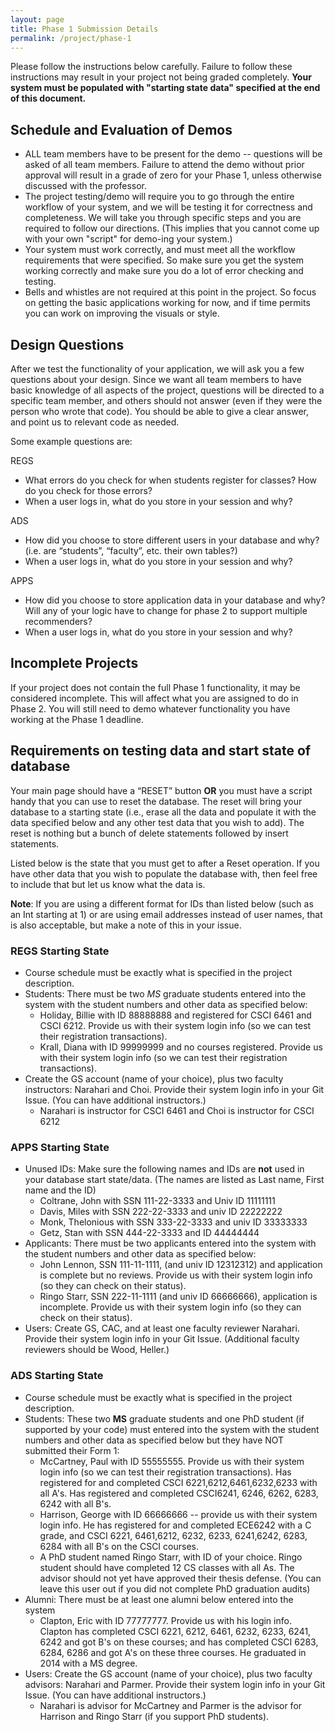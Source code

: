 ```yaml
---
layout: page
title: Phase 1 Submission Details
permalink: /project/phase-1
---
```


Please follow the instructions below carefully. Failure to follow these instructions may result in your project not being graded completely. **Your system must be populated with "starting state data" specified at the end of this document.**

## Schedule and Evaluation of Demos

  - ALL team members have to be present for the demo -- questions will be asked of all team members. Failure to attend the demo without prior approval will result in a grade of zero for your Phase 1, unless otherwise discussed with the professor.
  - The project testing/demo will require you to go through the entire workflow of your system, and we will be testing it for correctness and completeness. We will take you through specific steps and you are required to follow our directions. (This implies that you cannot come up with your own "script" for demo-ing your system.)
  - Your system must work correctly, and must meet all the workflow requirements that were specified. So make sure you get the system working correctly and make sure you do a lot of error checking and testing.
  - Bells and whistles are not required at this point in the project. So focus on getting the basic applications working for now, and if time permits you can work on improving the visuals or style.

## Design Questions
After we test the functionality of your application, we will ask you a few questions about your design. Since we want all team members to have basic knowledge of all aspects of the project, questions will be directed to a specific team member, and others should not answer (even if they were the person who wrote that code). You should be able to give a clear answer, and point us to relevant code as needed.

Some example questions are:

REGS
  - What errors do you check for when students register for classes? How do you check for those errors?
  - When a user logs in, what do you store in your session and why?

ADS
 - How did you choose to store different users in your database and why? (i.e. are “students”, “faculty”, etc. their own tables?)
 - When a user logs in, what do you store in your session and why?

APPS
 - How did you choose to store application data in your database and why? Will any of your logic have to change for phase 2 to support multiple recommenders?
 - When a user logs in, what do you store in your session and why?

## Incomplete Projects
If your project does not contain the full Phase 1 functionality, it may be considered incomplete. This will affect what you are assigned to do in Phase 2. You will still need to demo whatever functionality you have working at the Phase 1 deadline.

## Requirements on testing data and start state of database
Your main page should have a “RESET” button **OR** you must have a script handy that you can use to reset the database. The reset will bring your database to a starting state (i.e., erase all the data and populate it with the data specified below and any other test data that you wish to add). The reset is nothing but a bunch of delete statements followed by insert statements.

Listed below is the state that you must get to after a Reset operation. If you have other data that you wish to populate the database with, then feel free to include that but let us know what the data is.

**Note**: If you are using a different format for IDs than listed below (such as an Int starting at 1) or are using email addresses instead of user names, that is also acceptable, but make a note of this in your issue.


### REGS Starting State

  - Course schedule must be exactly what is specified in the project description.
  - Students:  There must be two *MS*  graduate students entered into the system with the student numbers and other data as specified below:
    - Holiday, Billie with ID 88888888 and registered for CSCI 6461 and CSCI 6212. Provide us with their system login info (so we can test their registration transactions).
    - Krall, Diana with ID 99999999 and no courses registered.  Provide us with their system login info (so we can test their registration transactions).
  - Create the GS account (name of your choice), plus two faculty instructors: Narahari and Choi.  Provide their system login info in your Git Issue.  (You can have additional instructors.)
    - Narahari is instructor for CSCI 6461 and Choi is instructor for CSCI 6212

### APPS Starting State

  - Unused IDs: Make sure the following names and IDs are **not** used in your database start state/data. (The names are listed as Last name, First name and the ID)
    - Coltrane, John  with SSN 111-22-3333 and Univ ID  11111111
    - Davis, Miles  with SSN 222-22-3333 and univ ID 22222222
    - Monk, Thelonious with SSN 333-22-3333 and univ ID 33333333
    - Getz, Stan  with SSN 444-22-3333 and ID 44444444
  - Applicants:  There must be two applicants entered into the system with the student numbers and other data as specified below:
    - John Lennon, SSN 111-11-1111, (and univ ID 12312312) and application is complete but no reviews. Provide us with their system login info (so they can check on their status).
    - Ringo Starr, SSN 222-11-1111 (and univ ID 66666666), application is incomplete. Provide us with their system login info (so they can check on their status).
  - Users: Create GS, CAC, and at least one faculty reviewer Narahari. Provide their system login info in your Git Issue.  (Additional faculty reviewers should be Wood, Heller.)

### ADS Starting State

  - Course schedule must be exactly what is specified in the project description.
  - Students:  These two **MS** graduate students and one PhD student (if supported by your code) must entered into the system with the student numbers and other data as specified below but they have NOT submitted their Form 1:
    - McCartney, Paul with ID 55555555. Provide us with their system login info (so we can test their registration transactions). Has registered for and completed CSCI 6221,6212,6461,6232,6233 with all A's. Has registered and completed CSCI6241, 6246, 6262, 6283, 6242 with all B's.
    - Harrison, George with ID 66666666  -- provide us with their system login info.  He has registered for and completed ECE6242 with a C grade, and CSCI 6221, 6461,6212, 6232, 6233, 6241,6242, 6283, 6284 with all B's on the CSCI courses.
    - A PhD student named Ringo Starr, with ID of your choice. Ringo student should have completed 12 CS classes with all As. The advisor should not yet have approved their thesis defense. (You can leave this user out if you did not complete PhD graduation audits)
  - Alumni: There must be at least one alumni below entered into the system
    - Clapton, Eric with ID 77777777. Provide us with his login info. Clapton has completed CSCI 6221, 6212, 6461, 6232, 6233, 6241, 6242 and got B's on these courses; and has completed CSCI 6283, 6284, 6286 and got A's on these three courses. He graduated in 2014 with a MS degree.
  - Users: Create the GS account (name of your choice), plus two faculty advisors: Narahari and Parmer.  Provide their system login info in your Git Issue.  (You can have additional instructors.)
    - Narahari is advisor for McCartney and Parmer is the advisor for Harrison and Ringo Starr (if you support PhD students).
